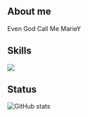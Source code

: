 ## About me
Even God Call Me MarieY

## Skills
<p align="left">
 <a href="https://github.com/moji55">
   <img src="https://skillicons.dev/icons?i=html,css,sass,tailwind,js,jquery,docker,git,github,mysql,graphql,php,laravel,symfony,nodejs,vue" />
 </a>
</p>


## Status
![GitHub stats](https://github-readme-stats.vercel.app/api?username=moji55&theme=radical)

